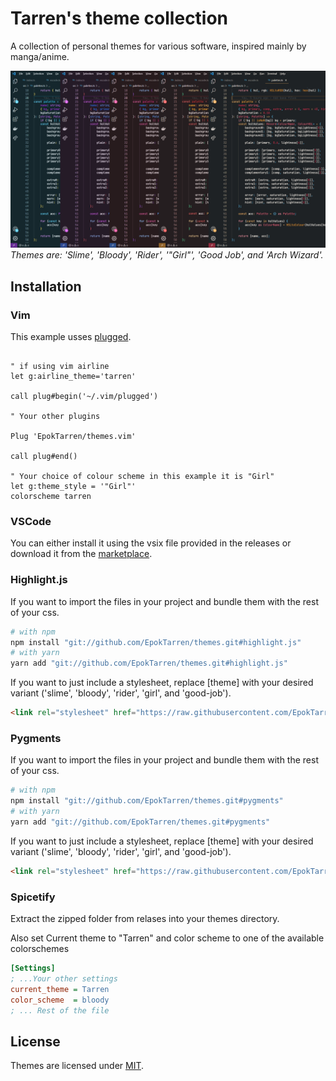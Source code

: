 # Tarren's theme collection

A collection of personal themes for various software, inspired mainly by manga/anime.

![preview](assets/preview.png)
_Themes are: 'Slime', 'Bloody', 'Rider', '"Girl"', 'Good Job', and 'Arch Wizard'._

## Installation

### Vim

This example usses [plugged](https://github.com/junegunn/vim-plug).

```vim

" if using vim airline
let g:airline_theme='tarren'

call plug#begin('~/.vim/plugged')

" Your other plugins

Plug 'EpokTarren/themes.vim'

call plug#end()

" Your choice of colour scheme in this example it is "Girl"
let g:theme_style = '"Girl"'
colorscheme tarren
```

### VSCode

You can either install it using the vsix file provided in the releases or download it from the [marketplace](https://marketplace.visualstudio.com/items?itemName=Tarren.tarrens-themes).

### Highlight.js

If you want to import the files in your project and bundle them with the rest of your css.

```sh
# with npm
npm install "git://github.com/EpokTarren/themes.git#highlight.js"
# with yarn
yarn add "git://github.com/EpokTarren/themes.git#highlight.js"
```

If you want to just include a stylesheet, replace \[theme] with your desired variant ('slime', 'bloody', 'rider', 'girl', and 'good-job').

```html
<link rel="stylesheet" href="https://raw.githubusercontent.com/EpokTarren/themes/highlight.js/dist/[theme]-min.css" />
```

### Pygments

If you want to import the files in your project and bundle them with the rest of your css.

```sh
# with npm
npm install "git://github.com/EpokTarren/themes.git#pygments"
# with yarn
yarn add "git://github.com/EpokTarren/themes.git#pygments"
```

If you want to just include a stylesheet, replace \[theme] with your desired variant ('slime', 'bloody', 'rider', 'girl', and 'good-job').

```html
<link rel="stylesheet" href="https://raw.githubusercontent.com/EpokTarren/themes/pygments/dist/[theme]-min.css" />
```

### Spicetify

Extract the zipped folder from relases into your themes directory.

Also set Current theme to "Tarren" and color scheme to one of the available colorschemes

```ini
[Settings]
; ...Your other settings
current_theme = Tarren
color_scheme  = bloody
; ... Rest of the file
```

## License

Themes are licensed under [MIT](./LICENSE).
